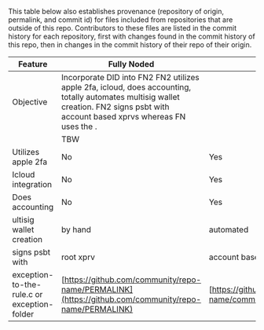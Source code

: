 This table below also establishes provenance (repository of origin, permalink, and commit id) for files included from repositories that are outside of this repo. Contributors to these files are listed in the commit history for each repository, first with changes found in the commit history of this repo, then in changes in the commit history of their repo of their origin.

| Feature                                     | Fully Noded                                                  | FN2                                                          |
| ------------------------------------------- | ------------------------------------------------------------ | ------------------------------------------------------------ | 
| Objective                                   | Incorporate DID into FN2  FN2 utilizes apple 2fa, icloud, does accounting, totally automates multisig wallet creation. FN2 signs psbt with account based xprvs whereas FN uses the .
                                                          | TBW                                                          |
| Utilizes apple 2fa                          | No                                                           | Yes                                                          |
| Icloud integration                          | No                                                           | Yes                                                          |
| Does accounting                             | No                                                           | Yes                                                          |
| ultisig wallet creation                     | by hand                                                      | automated                                                    |
| signs psbt with                             | root xprv                                                    | account based xprvs                                          |
| exception-to-the-rule.c or exception-folder | [https://github.com/community/repo-name/PERMALINK](https://github.com/community/repo-name/PERMALINK) | [https://github.com/community/repo-name/commit/COMMITHASH]() |
